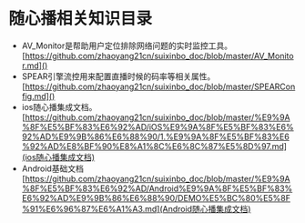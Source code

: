 # 随心播相关知识目录

* AV\_Monitor是帮助用户定位排除网络问题的实时监控工具。    
[https://github.com/zhaoyang21cn/suixinbo_doc/blob/master/AV_Monitor.md]()    
* SPEAR引擎流控用来配置直播时候的码率等相关属性。    
[https://github.com/zhaoyang21cn/suixinbo_doc/blob/master/SPEARConfig.md]()    
* ios随心播集成文档。    
[https://github.com/zhaoyang21cn/suixinbo_doc/blob/master/%E9%9A%8F%E5%BF%83%E6%92%AD/iOS%E9%9A%8F%E5%BF%83%E6%92%AD%E9%9B%86%E6%88%90/1.%E9%9A%8F%E5%BF%83%E6%92%AD%E8%BF%90%E8%A1%8C%E6%8C%87%E5%8D%97.md](ios随心播集成文档)
* Android基础文档[https://github.com/zhaoyang21cn/suixinbo_doc/blob/master/%E9%9A%8F%E5%BF%83%E6%92%AD/Android%E9%9A%8F%E5%BF%83%E6%92%AD%E9%9B%86%E6%88%90/DEMO%E5%BC%80%E5%8F%91%E6%96%87%E6%A1%A3.md](Android随心播集成文档)

